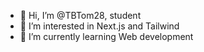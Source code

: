 - 👋 Hi, I’m @TBTom28, student
- 👀 I’m interested in Next.js and Tailwind
- 🌱 I’m currently learning Web development


